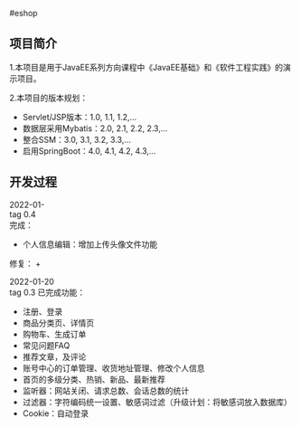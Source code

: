 #eshop
## 项目简介
1.本项目是用于JavaEE系列方向课程中《JavaEE基础》和《软件工程实践》的演示项目。  

2.本项目的版本规划：
+ Servlet/JSP版本：1.0, 1.1, 1.2,...
+ 数据层采用Mybatis：2.0, 2.1, 2.2, 2.3,...
+ 整合SSM：3.0, 3.1, 3.2, 3.3,...
+ 启用SpringBoot：4.0, 4.1, 4.2, 4.3,...


## 开发过程
2022-01-  
tag 0.4  
完成：
+ 个人信息编辑：增加上传头像文件功能

修复：
+ 

2022-01-20  
tag 0.3 
已完成功能：
+ 注册、登录
+ 商品分类页、详情页
+ 购物车、生成订单
+ 常见问题FAQ
+ 推荐文章，及评论
+ 账号中心的订单管理、收货地址管理、修改个人信息
+ 首页的多级分类、热销、新品、最新推荐
+ 监听器：网站关闭、请求总数、会话总数的统计
+ 过滤器：字符编码统一设置、敏感词过滤（升级计划：将敏感词放入数据库）
+ Cookie：自动登录
